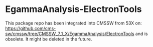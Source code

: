 EgammaAnalysis-ElectronTools
============================
This package repo has been integrated into CMSSW from 53X on:
https://github.com/cms-sw/cmssw/tree/CMSSW_7_1_X/EgammaAnalysis/ElectronTools
and is obsolete. It might be deleted in the future.
